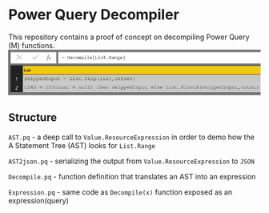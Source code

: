 # Power Query Decompiler
This repository contains a proof of concept on decompiling Power Query (M) functions.
![Output](img/DecompileCall.PNG "Output")

## Structure

`AST.pq` - a deep call to `Value.ResourceExpression` in order to demo how the A Statement Tree (AST) looks for  `List.Range` 

`AST2json.pq` - serializing the output from `Value.ResourceExpression` to `JSON` 

`Decompile.pq` - function definition that translates an AST into an expression

`Expression.pq` - same code as `Decompile(x)` function exposed as an expression(query)
 